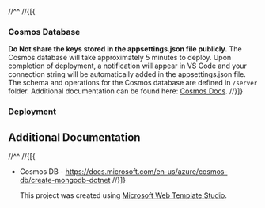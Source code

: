 ﻿//^^
//{[{
### Cosmos Database

**Do Not share the keys stored in the appsettings.json file publicly.**
The Cosmos database will take approximately 5 minutes to deploy. Upon completion of deployment,
a notification will appear in VS Code and your connection string will be automatically added in
the appsettings.json file. The schema and operations for the Cosmos database are defined in `/server` folder.
Additional documentation can be found here: [Cosmos Docs](https://github.com/Microsoft/WebTemplateStudio/blob/dev/docs/services/azure-cosmos.md).
//}]}

### Deployment

## Additional Documentation
//^^
//{[{
- Cosmos DB - https://docs.microsoft.com/en-us/azure/cosmos-db/create-mongodb-dotnet
//}]}

  This project was created using [Microsoft Web Template Studio](https://github.com/Microsoft/WebTemplateStudio).
